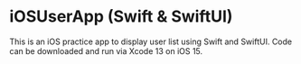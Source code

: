 # iOSUserApp (Swift & SwiftUI)

This is an iOS practice app to display user list using Swift and SwiftUI.
Code can be downloaded and run via Xcode 13 on iOS 15.
